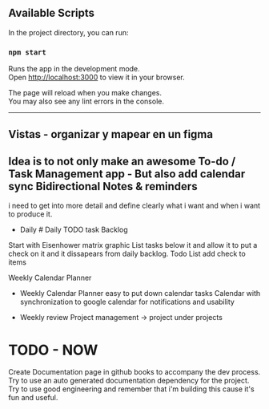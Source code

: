 ## Available Scripts

In the project directory, you can run:

### `npm start`

Runs the app in the development mode.\
Open [http://localhost:3000](http://localhost:3000) to view it in your browser.

The page will reload when you make changes.\
You may also see any lint errors in the console.

------------------------------------------------

## Vistas - organizar y mapear en un figma
## Idea is to not only make an awesome To-do / Task Management app - But also add calendar sync Bidirectional Notes & reminders
i need to get into more detail and define clearly what i want and when i want to produce it. 

- Daily # Daily TODO task Backlog

Start with Eisenhower matrix graphic 
List tasks below it and allow it to put a check on it and it dissapears from daily backlog.
Todo List add check to items

Weekly Calendar Planner 

- Weekly Calendar Planner 
easy to put down calendar tasks
Calendar with synchronization to google calendar for notifications and usability

- Weekly review
Project management -> project under projects

# TODO - NOW 
Create Documentation page in github books to accompany the dev process.
Try to use an auto generated documentation dependency for the project. 
Try to use good engineering and remember that i'm building this cause it's fun and useful. 
